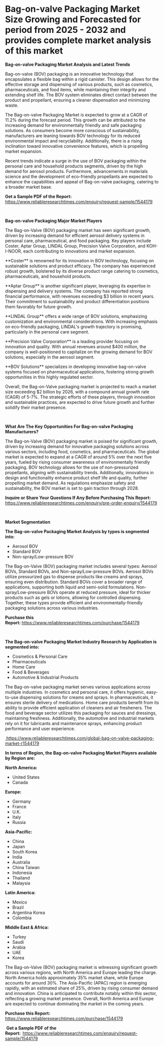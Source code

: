 <p><h1>Bag-on-valve Packaging Market Size Growing and Forecasted for period from 2025 - 2032 and provides complete market analysis of this market</h1></p><p><strong>Bag-on-valve Packaging Market Analysis and Latest Trends</strong></p>
<p><p>Bag-on-valve (BOV) packaging is an innovative technology that encapsulates a flexible bag within a rigid canister. This design allows for the effective storage and dispensing of various products, such as cosmetics, pharmaceuticals, and food items, while maintaining their integrity and extending shelf life. The BOV system eliminates direct contact between the product and propellant, ensuring a cleaner dispensation and minimizing waste.</p><p>The Bag-on-valve Packaging Market is expected to grow at a CAGR of 11.2% during the forecast period. This growth can be attributed to the increasing demand for environmentally friendly and safe packaging solutions. As consumers become more conscious of sustainability, manufacturers are leaning towards BOV technology for its reduced environmental impact and recyclability. Additionally, there is a rising inclination toward innovative convenience features, which is propelling market expansion.</p><p>Recent trends indicate a surge in the use of BOV packaging within the personal care and household products segments, driven by the high demand for aerosol products. Furthermore, advancements in materials science and the development of eco-friendly propellants are expected to enhance the capabilities and appeal of Bag-on-valve packaging, catering to a broader market base.</p></p>
<p><strong>Get a Sample PDF of the Report:&nbsp;</strong> <a href="https://www.reliableresearchtimes.com/enquiry/request-sample/1544179?utm_campaign=3437&utm_medium=2&utm_source=Github&utm_content=ia&utm_term=19042025&utm_id=bag-on-valve-packaging">https://www.reliableresearchtimes.com/enquiry/request-sample/1544179</a></p>
<p>&nbsp;</p>
<p><strong>Bag-on-valve Packaging Major Market Players</strong></p>
<p><p>The Bag-on-Valve (BOV) packaging market has seen significant growth, driven by increasing demand for efficient aerosol delivery systems in personal care, pharmaceutical, and food packaging. Key players include Coster, Aptar Group, LINDAL Group, Precision Valve Corporation, and KOH-I-NOOR, each contributing to innovations and market expansion.</p><p>**Coster** is renowned for its innovation in BOV technology, focusing on sustainable solutions and product efficacy. The company has experienced robust growth, bolstered by its diverse product range catering to cosmetics, pharmaceuticals, and household products.</p><p>**Aptar Group** is another significant player, leveraging its expertise in dispensing and delivery systems. The company has reported strong financial performance, with revenues exceeding $3 billion in recent years. Their commitment to sustainability and product differentiation positions them favorably for future growth.</p><p>**LINDAL Group** offers a wide range of BOV solutions, emphasizing customization and environmental considerations. With increasing emphasis on eco-friendly packaging, LINDAL's growth trajectory is promising, particularly in the personal care segment.</p><p>**Precision Valve Corporation** is a leading provider focusing on innovation and quality. With annual revenues around $400 million, the company is well-positioned to capitalize on the growing demand for BOV solutions, especially in the aerosol segment.</p><p>**BOV Solutions** specializes in developing innovative bag-on-valve systems focused on pharmaceutical applications, fostering strong growth opportunities in this highly regulated sector.</p><p>Overall, the Bag-on-Valve packaging market is projected to reach a market size exceeding $2 billion by 2026, with a compound annual growth rate (CAGR) of 5-7%. The strategic efforts of these players, through innovation and sustainable practices, are expected to drive future growth and further solidify their market presence.</p></p>
<p>&nbsp;</p>
<p><strong>What Are The Key Opportunities For Bag-on-valve Packaging Manufacturers?</strong></p>
<p><p>The Bag-on-Valve (BOV) packaging market is poised for significant growth, driven by increasing demand for innovative packaging solutions across various sectors, including food, cosmetics, and pharmaceuticals. The global market is expected to expand at a CAGR of around 5% over the next five years, fueled by rising consumer awareness of environmentally friendly packaging. BOV technology allows for the use of non-pressurized propellants, aligning with sustainability trends. Additionally, innovations in design and functionality enhance product shelf life and quality, further propelling market demand. As regulations emphasize safety and sustainability, the BOV market is set to gain traction through 2028.</p></p>
<p><strong>Inquire or Share Your Questions If Any Before Purchasing This Report:</strong> <a href="https://www.reliableresearchtimes.com/enquiry/pre-order-enquiry/1544179?utm_campaign=3437&utm_medium=2&utm_source=Github&utm_content=ia&utm_term=19042025&utm_id=bag-on-valve-packaging">https://www.reliableresearchtimes.com/enquiry/pre-order-enquiry/1544179</a></p>
<p>&nbsp;</p>
<p><strong>Market Segmentation</strong></p>
<p><strong>The Bag-on-valve Packaging Market Analysis by types is segmented into:</strong></p>
<p><ul><li>Aerosol BOV</li><li>Standard BOV</li><li>Non-spray/Low-pressure BOV</li></ul></p>
<p><p>The Bag-on-Valve (BOV) packaging market includes several types: Aerosol BOVs, Standard BOVs, and Non-spray/Low-pressure BOVs. Aerosol BOVs utilize pressurized gas to dispense products like creams and sprays, ensuring even distribution. Standard BOVs cover a broader range of applications, supporting both liquid and semi-solid formulations. Non-spray/Low-pressure BOVs operate at reduced pressure, ideal for thicker products such as gels or lotions, allowing for controlled dispensing. Together, these types provide efficient and environmentally-friendly packaging solutions across various industries.</p></p>
<p><strong>Purchase this Report:&nbsp;</strong><a href="https://www.reliableresearchtimes.com/purchase/1544179?utm_campaign=3437&utm_medium=2&utm_source=Github&utm_content=ia&utm_term=19042025&utm_id=bag-on-valve-packaging">https://www.reliableresearchtimes.com/purchase/1544179</a></p>
<p>&nbsp;</p>
<p><strong>The Bag-on-valve Packaging Market Industry Research by Application is segmented into:</strong></p>
<p><ul><li>Cosmetics & Personal Care</li><li>Pharmaceuticals</li><li>Home Care</li><li>Food & Beverages</li><li>Automotive & Industrial Products</li></ul></p>
<p><p>The Bag-on-valve packaging market serves various applications across multiple industries. In cosmetics and personal care, it offers hygienic, easy-to-use dispensing solutions for creams and sprays. In pharmaceuticals, it ensures sterile delivery of medications. Home care products benefit from its ability to provide efficient application of cleaners and air fresheners. The food and beverage sector utilizes this packaging for sauces and dressings, maintaining freshness. Additionally, the automotive and industrial markets rely on it for lubricants and maintenance sprays, enhancing product performance and user experience.</p></p>
<p><a href="https://www.reliableresearchtimes.com/global-bag-on-valve-packaging-market-r1544179?utm_campaign=3437&utm_medium=2&utm_source=Github&utm_content=ia&utm_term=19042025&utm_id=bag-on-valve-packaging">&nbsp;https://www.reliableresearchtimes.com/global-bag-on-valve-packaging-market-r1544179</a></p>
<p><strong>In terms of Region, the Bag-on-valve Packaging Market Players available by Region are:</strong></p>
<p>
    <p> <strong> North America: </strong>
        <ul>
            <li>United States</li>
            <li>Canada</li>
        </ul>
        </p> 
    <p> <strong> Europe: </strong>
        <ul>
            <li>Germany</li>
            <li>France</li>
            <li>U.K.</li>
            <li>Italy</li>
            <li>Russia</li>
        </ul>
        </p> 
    <p> <strong> Asia-Pacific: </strong>
        <ul>
            <li>China</li>
            <li>Japan</li>
            <li>South Korea</li>
            <li>India</li>
            <li>Australia</li>
            <li>China Taiwan</li>
            <li>Indonesia</li>
            <li>Thailand</li>
            <li>Malaysia</li>
        </ul>
        </p> 
    <p> <strong> Latin America: </strong>
        <ul>
            <li>Mexico</li>
            <li>Brazil</li>
            <li>Argentina Korea</li>
            <li>Colombia</li>
        </ul>
        </p> 
    <p> <strong> Middle East & Africa: </strong>
        <ul>
            <li>Turkey</li>
            <li>Saudi</li>
            <li>Arabia</li>
            <li>UAE</li>
            <li>Korea</li>
        </ul>
    </p>
    </p>
<p><p>The Bag-on-Valve (BOV) packaging market is witnessing significant growth across various regions, with North America and Europe leading the charge. North America holds approximately 35% market share, while Europe accounts for around 30%. The Asia-Pacific (APAC) region is emerging rapidly, with an estimated share of 25%, driven by rising consumer demand and innovation. China is anticipated to contribute notably within this sector, reflecting a growing market presence. Overall, North America and Europe are expected to continue dominating the market in the coming years.</p></p>
<p><strong>Purchase this Report: </strong><a href="https://www.reliableresearchtimes.com/purchase/1544179?utm_campaign=3437&utm_medium=2&utm_source=Github&utm_content=ia&utm_term=19042025&utm_id=bag-on-valve-packaging">https://www.reliableresearchtimes.com/purchase/1544179</a></p>
<p>&nbsp;<strong>Get a Sample PDF of the Report:&nbsp;&nbsp;</strong><a href="https://www.reliableresearchtimes.com/enquiry/request-sample/1544179?utm_campaign=3437&utm_medium=2&utm_source=Github&utm_content=ia&utm_term=19042025&utm_id=bag-on-valve-packaging">https://www.reliableresearchtimes.com/enquiry/request-sample/1544179</a></p>
<p><strong></strong></p>
<p><p></p><p></p><p></p></p>